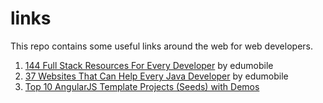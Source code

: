 # links
This repo contains some useful links around the web for web developers.

1. [144 Full Stack Resources For Every Developer](http://www.edumobile.org/miscellaneous/144-full-stack-resources-for-every-developer/) by edumobile
2. [37 Websites That Can Help Every Java Developer](http://www.edumobile.org/java/37-websites-that-can-help-every-java-developer/) by edumobile
3. [Top 10 AngularJS Template Projects (Seeds) with Demos](http://www.angularjs4u.com/frameworks/top-10-angularjs-template-projects-seeds-demos/)
